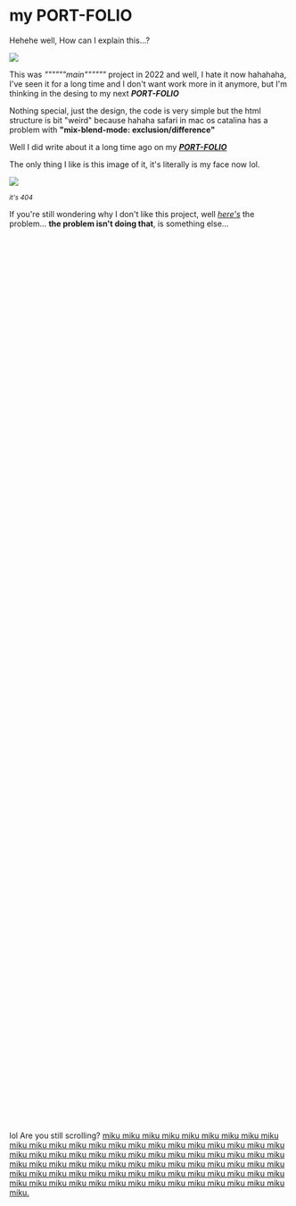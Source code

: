 # my **PORT-FOLIO**

Hehehe well, How can I explain this...?

<img src="https://i.ibb.co/vmSvzbc/why-This-Design3.jpg" />

This was _""""""main""""""_ project in 2022 and well, I hate it now hahahaha, I've seen it for a long time and I don't want work more in it anymore, but I'm thinking in the desing to my next **_PORT-FOLIO_**

Nothing special, just the design, the code is very simple but the html structure is bit "weird" because hahaha safari in mac os catalina has a problem with **"mix-blend-mode: exclusion/difference"**

Well I did write about it a long time ago on my **_<a href="https://ttager.page/p/port-folio" target="_blank">PORT-FOLIO</a>_**

The only thing I like is this image of it, it's literally is my face now lol.

<img src="https://i.ibb.co/7QZ2QT6/IMG-9088.jpg">

<small>_it's 404_</small>

If you're still wondering why I don't like this project, well <a href="https://ttager.page/resume/" target="_blank">_here's_</a> the problem... **the problem isn't doing that**, is something else...
<br>
<br>
<br>
<br>
<br>
<br>
<br>
<br>
<br>
<br>
<br>
<br>
<br>
<br>
<br>
<br>
<br>
<br>
<br>
<br>
<br>
<br>
<br>
<br>
<br>
<br>
<br>
<br>
<br>
<br>
<br>
<br><br>
<br>
<br>
<br>
<br>
<br>
<br>
<br>
<br>
<br>
<br>
<br>
<br>
<br>
<br>
<br><br>
<br>
<br>
<br>
<br>
<br>
<br>
<br>
<br>
<br>
<br>
<br>
<br>
<br>
<br>
<br><br>
<br>
<br>
<br>
<br>
<br>
<br>
<br>
<br>
<br>
<br>
<br>
<br>
<br>
<br>
<br><br>
<br>
<br>
<br>
<br>
<br>
<br>
<br>
<br>
<br>
<br>
<br>
<br>
<br>
<br>
<br>
lol Are you still scrolling?
<a href="https://www.youtube.com/watch?v=VQOJ_SZ0Nto" target="_blank">miku miku miku miku miku miku miku miku miku miku miku miku miku miku miku miku miku miku miku miku miku miku miku miku miku miku miku miku miku miku miku miku miku miku miku miku miku miku miku miku miku miku miku miku miku miku miku miku miku miku miku miku miku miku miku miku miku miku miku miku miku miku miku miku miku miku miku miku miku miku miku miku miku miku miku miku miku miku miku miku.</a>
